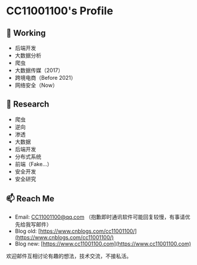 # CC11001100's Profile

## 🔭 Working
- 后端开发 
- 大数据分析 
- 爬虫 
- 大数据传媒（2017）
- 跨境电商（Before 2021）
- 网络安全（Now）


## 🌱 Research
- 爬虫 
- 逆向 
- 渗透 
- 大数据 
- 后端开发 
- 分布式系统 
- 前端（Fake...）
- 安全开发
- 安全研究


## 📫 Reach Me
- Email: [CC11001100@qq.com](mailto:CC11001100@qq.com) （抱歉即时通讯软件可能回复较慢，有事请优先给我写邮件）
- Blog old: [https://www.cnblogs.com/cc11001100/](https://www.cnblogs.com/cc11001100/)
- Blog new: [https://www.cc11001100.com](https://www.cc11001100.com)

欢迎邮件互相讨论有趣的想法，技术交流，不接私活。
